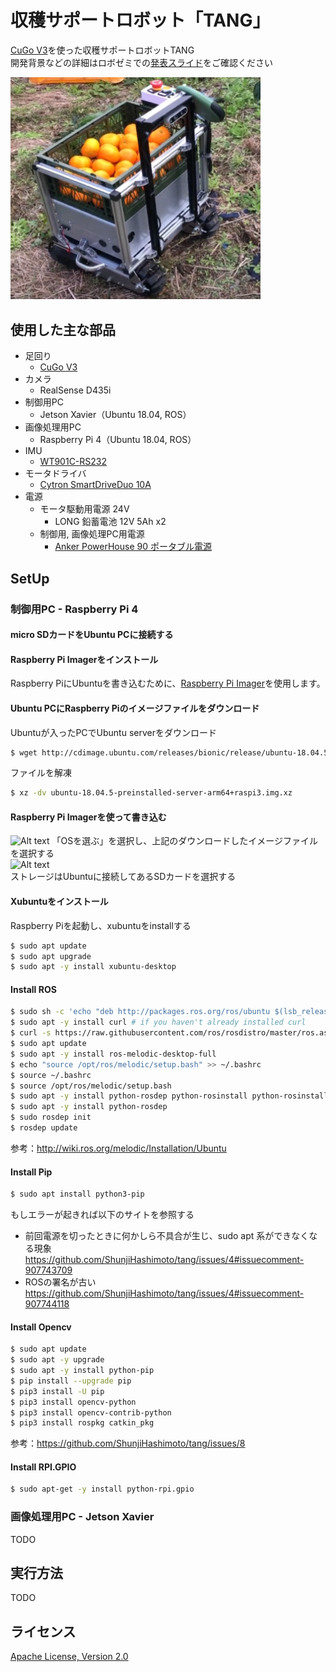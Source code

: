 # 収穫サポートロボット「TANG」
[CuGo V3](https://cuborex.com/cugo)を使った収穫サポートロボットTANG  
開発背景などの詳細はロボゼミでの[発表スライド](https://docs.google.com/presentation/d/1ee6lWTKakHZedKpi5SkKf4kFQXAP9l1Z/edit#slide=id.p1)をご確認ください 

<img width="400" src="doc/images/tang.png">

## 使用した主な部品
- 足回り
  - [CuGo V3](https://cuborex.com/cugo)
- カメラ
  - RealSense D435i
- 制御用PC
  - Jetson Xavier（Ubuntu 18.04, ROS）
- 画像処理用PC
  - Raspberry Pi 4（Ubuntu 18.04, ROS）
- IMU
  - [WT901C-RS232](https://github.com/witmotion/WT901C-RS232)
- モータドライバ
  - [Cytron SmartDriveDuo 10A](https://www.cytron.io/p-10amp-5v-30v-dc-motor-driver-2-channels)
- 電源
  - モータ駆動用電源 24V
    - LONG 鉛蓄電池 12V 5Ah x2
  - 制御用, 画像処理PC用電源
    - [Anker PowerHouse 90 ポータブル電源](https://www.amazon.co.jp/dp/B0B4KH86H3)

## SetUp
### 制御用PC - Raspberry Pi 4
#### micro SDカードをUbuntu PCに接続する
#### Raspberry Pi Imagerをインストール
Raspberry PiにUbuntuを書き込むために、[Raspberry Pi Imager](https://www.raspberrypi.com/software/)を使用します。
#### Ubuntu PCにRaspberry Piのイメージファイルをダウンロード
Ubuntuが入ったPCでUbuntu serverをダウンロード
```bash
$ wget http://cdimage.ubuntu.com/releases/bionic/release/ubuntu-18.04.5-preinstalled-server-arm64+raspi3.img.xz
```
ファイルを解凍
```bash
$ xz -dv ubuntu-18.04.5-preinstalled-server-arm64+raspi3.img.xz
```
#### Raspberry Pi Imagerを使って書き込む
![Alt text](<Screenshot from 2023-09-17 00-54-33.png>)
「OSを選ぶ」を選択し、上記のダウンロードしたイメージファイルを選択する  
![Alt text](<Screenshot from 2023-09-17 00-57-45.png>)  
ストレージはUbuntuに接続してあるSDカードを選択する  

#### Xubuntuをインストール
Raspberry Piを起動し、xubuntuをinstallする
```bash
$ sudo apt update
$ sudo apt upgrade
$ sudo apt -y install xubuntu-desktop
```

#### Install ROS
```bash
$ sudo sh -c 'echo "deb http://packages.ros.org/ros/ubuntu $(lsb_release -sc) main" > /etc/apt/sources.list.d/ros-latest.list'
$ sudo apt -y install curl # if you haven't already installed curl
$ curl -s https://raw.githubusercontent.com/ros/rosdistro/master/ros.asc | sudo apt-key add -
$ sudo apt update
$ sudo apt -y install ros-melodic-desktop-full
$ echo "source /opt/ros/melodic/setup.bash" >> ~/.bashrc
$ source ~/.bashrc
$ source /opt/ros/melodic/setup.bash
$ sudo apt -y install python-rosdep python-rosinstall python-rosinstall-generator python-wstool build-essential
$ sudo apt -y install python-rosdep
$ sudo rosdep init
$ rosdep update
```
参考：http://wiki.ros.org/melodic/Installation/Ubuntu

#### Install Pip
```bash
$ sudo apt install python3-pip  
```
もしエラーが起きれば以下のサイトを参照する
- 前回電源を切ったときに何かしら不具合が生じ、sudo apt 系ができなくなる現象
https://github.com/ShunjiHashimoto/tang/issues/4#issuecomment-907743709
- ROSの署名が古い
https://github.com/ShunjiHashimoto/tang/issues/4#issuecomment-907744118

#### Install Opencv
```bash
$ sudo apt update 
$ sudo apt -y upgrade
$ sudo apt -y install python-pip
$ pip install --upgrade pip
$ pip3 install -U pip
$ pip3 install opencv-python
$ pip3 install opencv-contrib-python
$ pip3 install rospkg catkin_pkg
```
参考：https://github.com/ShunjiHashimoto/tang/issues/8

#### Install RPI.GPIO
```bash
$ sudo apt-get -y install python-rpi.gpio
```

### 画像処理用PC - Jetson Xavier
TODO

## 実行方法
TODO

## ライセンス
[Apache License, Version 2.0](https://www.apache.org/licenses/LICENSE-2.0)
